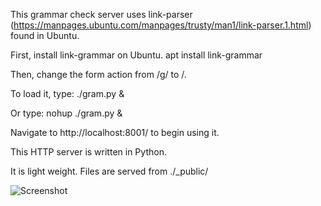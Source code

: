 This grammar check server uses link-parser (https://manpages.ubuntu.com/manpages/trusty/man1/link-parser.1.html) found in Ubuntu.


First, install link-grammar on Ubuntu.
apt install link-grammar

Then, change the form action from /g/ to /.

To load it, type:
./gram.py &

Or type:
nohup ./gram.py &

Navigate to http://localhost:8001/ to begin using it.

This HTTP server is written in Python.

It is light weight. Files are served from ./_public/

![Screenshot](https://isellemails.com/MediaLight/XEhA2/LEBAteNO88.jpg/raw)
